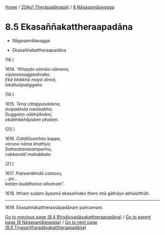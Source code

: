 
[Home](/) / [20Ap1 Therāpadānapāḷi](...md) / [8 Nāgasamālavagga](../20Ap1/8.md)

# 8.5 Ekasaññakattheraapadāna

* Nāgasamālavagga

* Ekasaññakattheraapadāna

(18.)

1614\. _“Khaṇḍo nāmāsi nāmena,_  
_vipassissaggasāvako;_  
_Ekā bhikkhā mayā dinnā,_  
_lokāhutipaṭiggahe._  


(19.)

1615\. _Tena cittappasādena,_  
_dvipadinda narāsabha;_  
_Duggatiṃ nābhijānāmi,_  
_ekabhikkhāyidaṃ phalaṃ._  


(20.)

1616\. _Cattālīsamhito kappe,_  
_varuṇo nāma khattiyo;_  
_Sattaratanasampanno,_  
_cakkavattī mahabbalo._  


(21.)

1617\. _Paṭisambhidā catasso,_  
_…pe…_  
_kataṃ buddhassa sāsanaṃ”._  


1618\. Itthaṃ sudaṃ āyasmā ekasaññako thero imā gāthāyo abhāsitthāti.

---

1619\. Ekasaññakattherassāpadānaṃ pañcamaṃ.



[Go to previous page (8.4 Bhisāluvadāyakattheraapadāna)](8.4.md) / [Go to parent page (8 Nāgasamālavagga)](../20Ap1/8.md) / [Go to next page (8.6 Tiṇasantharadāyakattheraapadāna)](8.6.md)


